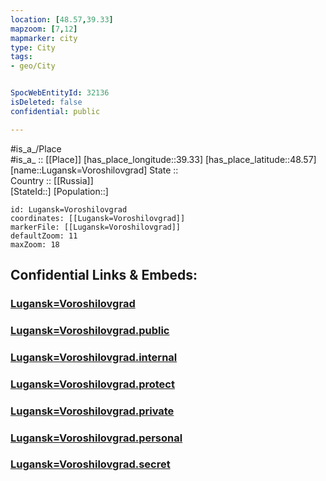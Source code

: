```yaml
---
location: [48.57,39.33] 
mapzoom: [7,12] 
mapmarker: city 
type: City
tags:
- geo/City


SpocWebEntityId: 32136
isDeleted: false
confidential: public

---
```

#is_a_/Place  
#is_a_ :: [[Place]] 
[has_place_longitude::39.33] 
[has_place_latitude::48.57] 
[name::Lugansk=Voroshilovgrad] 
State ::  
Country :: [[Russia]]  
[StateId::] 
[Population::] 



```leaflet
id: Lugansk=Voroshilovgrad
coordinates: [[Lugansk=Voroshilovgrad]] 
markerFile: [[Lugansk=Voroshilovgrad]] 
defaultZoom: 11 
maxZoom: 18
```


## Confidential Links & Embeds: 

### [Lugansk=Voroshilovgrad](/_Standards/Earth/Continent/Europe/Europe~East/Ukraine/Regions~Ukraine/Luhans'k/City/Lugansk=Voroshilovgrad.md) 

### [Lugansk=Voroshilovgrad.public](/_public/Earth/Continent/Europe/Europe~East/Ukraine/Regions~Ukraine/Luhans'k/City/Lugansk=Voroshilovgrad.public.md) 

### [Lugansk=Voroshilovgrad.internal](/_internal/Earth/Continent/Europe/Europe~East/Ukraine/Regions~Ukraine/Luhans'k/City/Lugansk=Voroshilovgrad.internal.md) 

### [Lugansk=Voroshilovgrad.protect](/_protect/Earth/Continent/Europe/Europe~East/Ukraine/Regions~Ukraine/Luhans'k/City/Lugansk=Voroshilovgrad.protect.md) 

### [Lugansk=Voroshilovgrad.private](/_private/Earth/Continent/Europe/Europe~East/Ukraine/Regions~Ukraine/Luhans'k/City/Lugansk=Voroshilovgrad.private.md) 

### [Lugansk=Voroshilovgrad.personal](/_personal/Earth/Continent/Europe/Europe~East/Ukraine/Regions~Ukraine/Luhans'k/City/Lugansk=Voroshilovgrad.personal.md) 

### [Lugansk=Voroshilovgrad.secret](/_secret/Earth/Continent/Europe/Europe~East/Ukraine/Regions~Ukraine/Luhans'k/City/Lugansk=Voroshilovgrad.secret.md)

